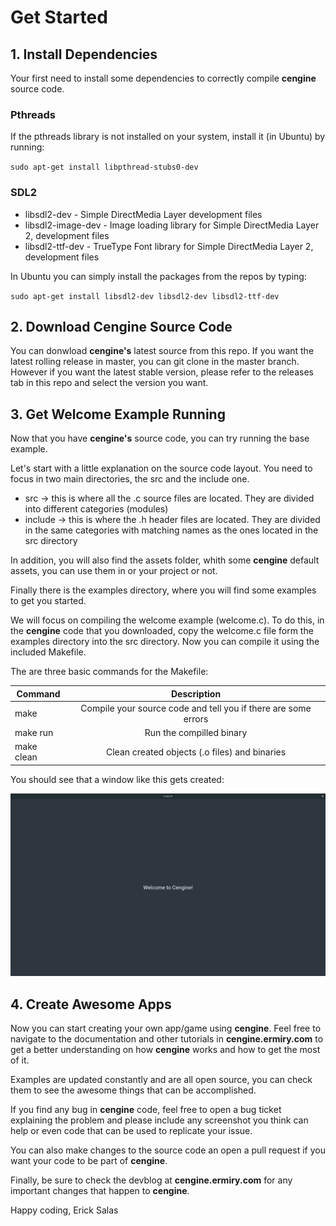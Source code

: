 # Get Started

## 1. Install Dependencies

Your first need to install some dependencies to correctly compile **cengine** source code.

### Pthreads

If the pthreads library is not installed on your system, install it (in Ubuntu) by running:

`sudo apt-get install libpthread-stubs0-dev`

### SDL2

- libsdl2-dev - Simple DirectMedia Layer development files
- libsdl2-image-dev - Image loading library for Simple DirectMedia Layer 2, development files
- libsdl2-ttf-dev - TrueType Font library for Simple DirectMedia Layer 2, development files

In Ubuntu you can simply install the packages from the repos by typing:

`sudo apt-get install libsdl2-dev libsdl2-dev libsdl2-ttf-dev`

## 2. Download Cengine Source Code

You can donwload **cengine's** latest source from this repo. If you want the latest rolling release in master, you can git clone in the master branch. However if you want the latest stable version, please refer to the releases tab in this repo and select the version you want.

## 3. Get Welcome Example Running

Now that you have **cengine's** source code, you can try running the base example.

Let's start with a little explanation on the source code layout. You need to focus in two main directories, the src and the include one.

- src -> this is where all the .c source files are located. They are divided into different categories (modules)
- include -> this is where the .h header files are located. They are divided in the same categories with matching names as the ones located in the src directory

In addition, you will also find the assets folder, whith some **cengine** default assets, you can use them in or your project or not.

Finally there is the examples directory, where you will find some examples to get you started.

We will focus on compiling the welcome example (welcome.c). To do this, in the **cengine** code that you downloaded, copy the welcome.c file form the examples directory into the src directory. Now you can compile it using the included Makefile.

The are three basic commands for the Makefile:

| Command        | Description   |
| -------------  |:-------------:|
| make           | Compile your source code and tell you if there are some errors   |
| make run       | Run the compilled binary                                         |
| make clean     | Clean created objects (.o files) and binaries                    |

You should see that a window like this gets created:

![Welcome Example](./img/cengine-welcome-example.png)

## 4. Create Awesome Apps

Now you can start creating your own app/game using **cengine**. Feel free to navigate to the documentation and other tutorials in **cengine.ermiry.com** to get a better understanding on how **cengine** works and how to get the most of it.

Examples are updated constantly and are all open source, you can check them to see the awesome things that can be accomplished.

If you find any bug in **cengine** code, feel free to open a bug ticket explaining the problem and please include any screenshot you think can help or even code that can be used to replicate your issue.

You can also make changes to the source code an open a pull request if you want your code to be part of **cengine**.

Finally, be sure to check the devblog at **cengine.ermiry.com** for any important changes that happen to **cengine**.


Happy coding, 
Erick Salas
